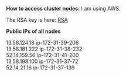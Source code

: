 <b>How to access cluster nodes:</b>
I am using AWS.

The RSA key is here:
<a href="">RSA</a>

<b>Public IPs of all nodes</b>

13.58.124.18 ip-172-31-39-206 <br/>
13.58.181.222 ip-172-31-38-232 <br/>
52.14.159.56 ip-172-31-41-200 <br/>
13.58.198.100 ip-172-31-37-72 <br/>
52.14.21.16 ip-172-31-37-139 <br/>